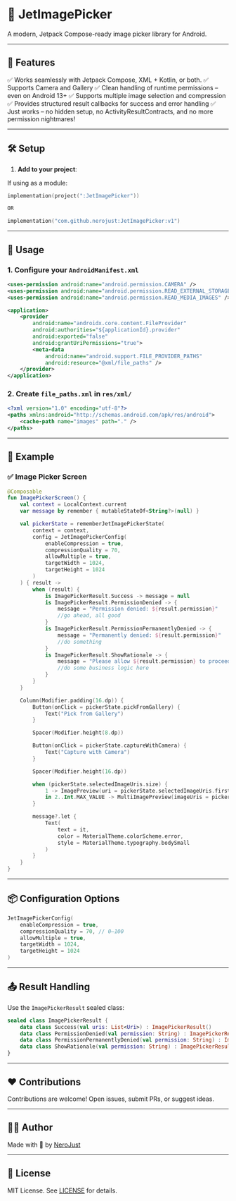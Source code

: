 # 📸 JetImagePicker

A modern, Jetpack Compose-ready image picker library for Android.

---

## 🚀 Features

✅ Works seamlessly with Jetpack Compose, XML + Kotlin, or both.
✅ Supports Camera and Gallery
✅ Clean handling of runtime permissions – even on Android 13+
✅ Supports multiple image selection and compression
✅ Provides structured result callbacks for success and error handling
✅ Just works – no hidden setup, no ActivityResultContracts, and no more permission nightmares!

---

## 🛠️ Setup

1. **Add to your project**:

If using as a module:
```kotlin
implementation(project(":JetImagePicker"))

OR

implementation("com.github.nerojust:JetImagePicker:v1")

```
---

## 🧱 Usage

### 1. Configure your `AndroidManifest.xml`

```xml
<uses-permission android:name="android.permission.CAMERA" />
<uses-permission android:name="android.permission.READ_EXTERNAL_STORAGE" />
<uses-permission android:name="android.permission.READ_MEDIA_IMAGES" /> <!-- for Android 13+ -->

<application>
    <provider
        android:name="androidx.core.content.FileProvider"
        android:authorities="${applicationId}.provider"
        android:exported="false"
        android:grantUriPermissions="true">
        <meta-data
            android:name="android.support.FILE_PROVIDER_PATHS"
            android:resource="@xml/file_paths" />
    </provider>
</application>
```

### 2. Create `file_paths.xml` in `res/xml/`

```xml
<?xml version="1.0" encoding="utf-8"?>
<paths xmlns:android="http://schemas.android.com/apk/res/android">
    <cache-path name="images" path="." />
</paths>
```

---

## 🧩 Example

### ✅ Image Picker Screen

```kotlin
@Composable
fun ImagePickerScreen() {
    val context = LocalContext.current
    var message by remember { mutableStateOf<String?>(null) }

    val pickerState = rememberJetImagePickerState(
        context = context,
        config = JetImagePickerConfig(
            enableCompression = true,
            compressionQuality = 70,
            allowMultiple = true,
            targetWidth = 1024,
            targetHeight = 1024
        )
    ) { result ->
        when (result) {
            is ImagePickerResult.Success -> message = null
            is ImagePickerResult.PermissionDenied -> {
                message = "Permission denied: ${result.permission}"
                //go ahead, all good
            }
            is ImagePickerResult.PermissionPermanentlyDenied -> {
                message = "Permanently denied: ${result.permission}"
                //do something
            }
            is ImagePickerResult.ShowRationale -> {
                message = "Please allow ${result.permission} to proceed."
                //do some business logic here
            }
        }
    }

    Column(Modifier.padding(16.dp)) {
        Button(onClick = pickerState.pickFromGallery) {
            Text("Pick from Gallery")
        }

        Spacer(Modifier.height(8.dp))

        Button(onClick = pickerState.captureWithCamera) {
            Text("Capture with Camera")
        }

        Spacer(Modifier.height(16.dp))

        when (pickerState.selectedImageUris.size) {
            1 -> ImagePreview(uri = pickerState.selectedImageUris.first())
            in 2..Int.MAX_VALUE -> MultiImagePreview(imageUris = pickerState.selectedImageUris)
        }

        message?.let {
            Text(
                text = it,
                color = MaterialTheme.colorScheme.error,
                style = MaterialTheme.typography.bodySmall
            )
        }
    }
}
```

---

## 📦 Configuration Options

```kotlin
JetImagePickerConfig(
    enableCompression = true,
    compressionQuality = 70, // 0–100
    allowMultiple = true,
    targetWidth = 1024,
    targetHeight = 1024
)
```

---

## 📤 Result Handling

Use the `ImagePickerResult` sealed class:

```kotlin
sealed class ImagePickerResult {
    data class Success(val uris: List<Uri>) : ImagePickerResult()
    data class PermissionDenied(val permission: String) : ImagePickerResult()
    data class PermissionPermanentlyDenied(val permission: String) : ImagePickerResult()
    data class ShowRationale(val permission: String) : ImagePickerResult()
}
```

---

## ❤️ Contributions

Contributions are welcome! Open issues, submit PRs, or suggest ideas.

---

## 🧑‍💻 Author

Made with 💙 by [NeroJust](https://github.com/NeroJust)

---

## 📄 License

MIT License. See [LICENSE](LICENSE) for details.
